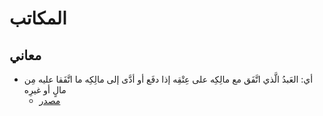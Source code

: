 
# المكاتب

## معاني

* أي: العَبدُ الَّذي اتَّفَق مع مالِكِه على عِتْقِه إذا دفَع أو أدَّى إلى مالِكِه ما اتَّفَقا عليه مِن مالٍ أو غيرِه
	* [مصدر](https://dorar.net/hadith/sharh/35154#:~:text=%D8%A3%D9%8A%3A%20%D8%A7%D9%84%D8%B9%D9%8E%D8%A8%D8%AF%D9%8F%20%D8%A7%D9%84%D9%91%D9%8E%D8%B0%D9%8A%20%D8%A7%D8%AA%D9%91%D9%8E%D9%81%D9%8E%D9%82%20%D9%85%D8%B9%20%D9%85%D8%A7%D9%84%D9%90%D9%83%D9%90%D9%87%20%D8%B9%D9%84%D9%89%20%D8%B9%D9%90%D8%AA%D9%92%D9%82%D9%90%D9%87%20%D8%A5%D8%B0%D8%A7%20%D8%AF%D9%81%D9%8E%D8%B9%20%D8%A3%D9%88%20%D8%A3%D8%AF%D9%91%D9%8E%D9%89%20%D8%A5%D9%84%D9%89%20%D9%85%D8%A7%D9%84%D9%90%D9%83%D9%90%D9%87%20%D9%85%D8%A7%20%D8%A7%D8%AA%D9%91%D9%8E%D9%81%D9%8E%D9%82%D8%A7%20%D8%B9%D9%84%D9%8A%D9%87%20%D9%85%D9%90%D9%86%20%D9%85%D8%A7%D9%84%D9%8D%20%D8%A3%D9%88%20%D8%BA%D9%8A%D8%B1%D9%90%D9%87)